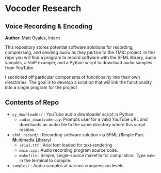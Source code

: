# Vocoder Research
## Voice Recording & Encoding

**Author**: Matt Oyales, Intern

This repository stores potential software solutions for recording, compressing, and sending audio
as they pertain to the TMIC project. In this repo you will find a program to record software with
the SFML library, audio samples, a VoIP example, and a Python script to download audio samples from
YouTube.

I sectioned off particular components of functionality into their own directories. The goal is to develop
a solution that will link the functionality into a single program for the project

## Contents of Repo
* `py_downloader/` : YouTube audio downloader script in Python
    * `audio_downloader.py`: Prompts user for a valid YouTube URL and downloads an audio file to
                             the same directory where this script resides.
* `sfml_record/` : Recording software solution via SFML (**S**imple **F**ast **M**ultimedia **L**ibrary)
    * `arial.ttf` : Arial font loaded for text-rendering
    * `main.cpp` : Audio recording program source code.
    * `makefile` : Simple, single-source makefile for compilation. Type `make` in the terminal to compile.
* `samples/` : Audio samples at various compression levels.